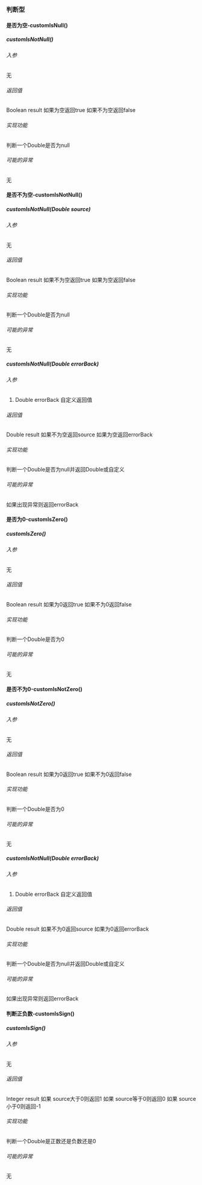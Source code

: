### 判断型

#### 是否为空-customIsNull()

##### customIsNotNull()

###### 入参

无

###### 返回值
Boolean result
如果为空返回true
如果不为空返回false

###### 实现功能
判断一个Double是否为null

###### 可能的异常
无

#### 是否不为空-customIsNotNull()

##### customIsNotNull(Double  source)

###### 入参

无

###### 返回值
Boolean result
如果不为空返回true
如果为空返回false

###### 实现功能
判断一个Double是否为null

###### 可能的异常
无

##### customIsNotNull(Double errorBack)

###### 入参

1. Double  errorBack    自定义返回值

###### 返回值
Double result
如果不为空返回source 
如果为空返回errorBack 

###### 实现功能
判断一个Double是否为null并返回Double或自定义

###### 可能的异常
如果出现异常则返回errorBack

#### 是否为0-customIsZero()

##### customIsZero()

###### 入参

无

###### 返回值
Boolean result
如果为0返回true 
如果不为0返回false 

###### 实现功能
判断一个Double是否为0

###### 可能的异常
无

#### 是否不为0-customIsNotZero()

##### customIsNotZero()

###### 入参

无

###### 返回值
Boolean result
如果为0返回true 
如果不为0返回false 

###### 实现功能
判断一个Double是否为0

###### 可能的异常
无

##### customIsNotNull(Double errorBack)

###### 入参

1. Double  errorBack    自定义返回值

###### 返回值
Double result
如果不为0返回source 
如果为0返回errorBack 

###### 实现功能
判断一个Double是否为null并返回Double或自定义

###### 可能的异常
如果出现异常则返回errorBack

#### 判断正负数-customIsSign()

##### customIsSign()

###### 入参

无

###### 返回值
Integer result
如果 source大于0则返回1
如果 source等于0则返回0
如果 source小于0则返回-1

###### 实现功能
判断一个Double是正数还是负数还是0

###### 可能的异常
无